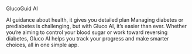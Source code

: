 GlucoGuid AI


AI guidance about health, it gives you detailed plan
Managing diabetes or prediabetes is challenging, but with Gluco AI, it’s easier than ever. Whether you’re aiming to control your blood sugar or work toward reversing diabetes, Gluco AI helps you track your progress and make smarter choices, all in one simple app.
